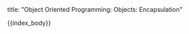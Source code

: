 <frontmatter>
title: "Object Oriented Programming: Objects: Encapsulation"
</frontmatter>

{{index_body}}
